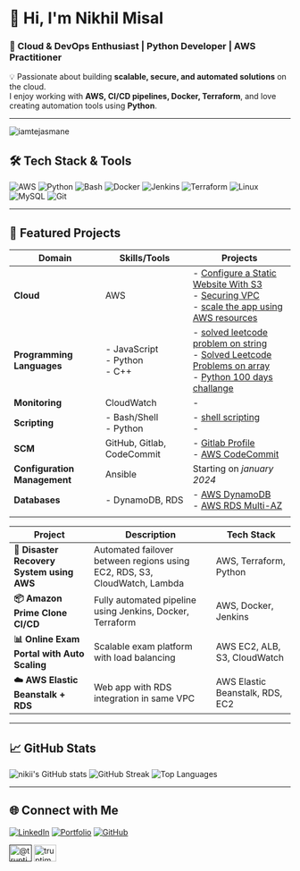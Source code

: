 
# 👋 Hi, I'm Nikhil Misal

### 🚀 Cloud & DevOps Enthusiast | Python Developer | AWS Practitioner



💡 Passionate about building **scalable, secure, and automated solutions** on the cloud.  
I enjoy working with **AWS, CI/CD pipelines, Docker, Terraform**, and love creating automation tools using **Python**.

---
<p align="left"> <img src="https://komarev.com/ghpvc/?username=iamtejasmane&label=Profile%20views&color=0e75b6&style=flat" alt="iamtejasmane" /> </p>

## 🛠️ Tech Stack & Tools

![AWS](https://img.shields.io/badge/AWS-%23FF9900.svg?style=for-the-badge&logo=amazon-aws&logoColor=white)
![Python](https://img.shields.io/badge/Python-%233776AB.svg?style=for-the-badge&logo=python&logoColor=white)
![Bash](https://img.shields.io/badge/Bash-%23121011.svg?style=for-the-badge&logo=gnu-bash&logoColor=white)
![Docker](https://img.shields.io/badge/Docker-%230db7ed.svg?style=for-the-badge&logo=docker&logoColor=white)
![Jenkins](https://img.shields.io/badge/Jenkins-%23D24939.svg?style=for-the-badge&logo=jenkins&logoColor=white)
![Terraform](https://img.shields.io/badge/Terraform-%235835CC.svg?style=for-the-badge&logo=terraform&logoColor=white)
![Linux](https://img.shields.io/badge/Linux-%23FCC624.svg?style=for-the-badge&logo=linux&logoColor=black)
![MySQL](https://img.shields.io/badge/MySQL-%2300f.svg?style=for-the-badge&logo=mysql&logoColor=white)
![Git](https://img.shields.io/badge/Git-%23F05033.svg?style=for-the-badge&logo=git&logoColor=white)

---

## 📂 Featured Projects

| Domain                       | Skills/Tools                                   | Projects                                                                                                                                                                                                                                                                                                                                                                                                                                                               |
| ---------------------------- | ---------------------------------------------- | ---------------------------------------------------------------------------------------------------------------------------------------------------------------------------------------------------------------------------------------------------------------------------------------------------------------------------------------------------------------------------------------------------------------------------------------------------------------------- |
| **Cloud**                    | AWS                                            | - [Configure a Static Website With S3](https://github.com/iamtruptimane/configure-static-website)<br>- [Securing VPC](https://github.com/iamtruptimane/securing-vpc)<br>- [scale the app using AWS resources]()                                                                                                                                                                                                                                                        |                                                                                                                                                                                                                                                                                                                |
| **Programming Languages**    | - JavaScript<br>- Python<br>- C++              | - [solved leetcode problem on string](https://github.com/iamtruptimane/python-programs/tree/main/leetcode/string)<br>- [Solved Leetcode Problems on array](https://github.com/iamtruptimane/python-programs/tree/main/leetcode/array)<br>- [Python 100 days challange](https://github.com/iamtruptimane/python-programs/tree/main/leetcode)                                                                                                                            |
| **Monitoring**               | CloudWatch                                     | - []()                                                                                                                                                                                                                                                                                                                                                                                                                                                                 |
| **Scripting**                | - Bash/Shell<br>- Python                       | - [shell scripting](https://github.com/iamtruptimane/shell-scripting)<br>- []()                                                                                                                                                                                                                                                                                                                                                                                                                                                       |
| **SCM**                      | GitHub, Gitlab, CodeCommit                     | - [Gitlab Profile](https://github.com/nikiimisal)<br>- [AWS CodeCommit]()                                                                                                                                                                                                                                                                                                                               |
| **Configuration Management** | Ansible                                        | Starting on _january 2024_                                                                                                                                                                                                                                                                                                                                                                                                                                             |
| **Databases**                | - DynamoDB, RDS                                | - [AWS DynamoDB](https://github.com/nikiimisal/DynamoDB-and-RDS/blob/main/AWS%20DynamoDB.md)<br>- [AWS RDS Multi-AZ](https://github.com/nikiimisal/DynamoDB-and-RDS/blob/main/AWS%20RDS%20Multi-AZ.md)                                                                                                                                                                                                                                                                                                                 |
|                              |



| Project | Description | Tech Stack |
|---------|-------------|------------|
| **🚨 Disaster Recovery System using AWS** | Automated failover between regions using EC2, RDS, S3, CloudWatch, Lambda | AWS, Terraform, Python |
| **📦 Amazon Prime Clone CI/CD** | Fully automated pipeline using Jenkins, Docker, Terraform | AWS, Docker, Jenkins |
| **📊 Online Exam Portal with Auto Scaling** | Scalable exam platform with load balancing | AWS EC2, ALB, S3, CloudWatch |
| **☁️ AWS Elastic Beanstalk + RDS** | Web app with RDS integration in same VPC | AWS Elastic Beanstalk, RDS, EC2 |

---

## 📈 GitHub Stats

![nikii's GitHub stats](https://github-readme-stats.vercel.app/api?username=nikiimisal&show_icons=true&theme=tokyonight)
![GitHub Streak](https://streak-stats.demolab.com?user=nikiimisal&theme=tokyonight)
![Top Languages](https://github-readme-stats.vercel.app/api/top-langs/?username=tejall24&layout=compact&theme=tokyonight)

---

## 🌐 Connect with Me

[![LinkedIn](https://img.shields.io/badge/LinkedIn-%230077B5.svg?style=for-the-badge&logo=linkedin&logoColor=white)](https://www.linkedin.com/in/nikhilmisal/)
[![Portfolio](https://img.shields.io/badge/Portfolio-%23000000.svg?style=for-the-badge&logo=react&logoColor=white)]()
[![GitHub](https://img.shields.io/badge/GitHub-%23121011.svg?style=for-the-badge&logo=github&logoColor=white)](https://github.com/nikiimisal)


<a href="" target="blank"><img align="center" src="https://raw.githubusercontent.com/rahuldkjain/github-profile-readme-generator/master/src/images/icons/Social/twitter.svg" alt="@truptimane9" height="30" width="40" /></a>
<a href="https://www.leetcode.com/" target="blank"><img align="center" src="https://raw.githubusercontent.com/rahuldkjain/github-profile-readme-generator/master/src/images/icons/Social/leet-code.svg" alt="truptimane" height="30" width="40" /></a>
</p>
